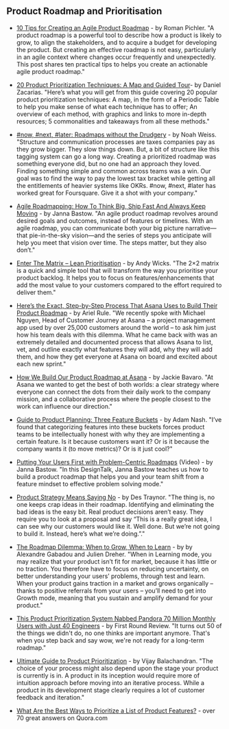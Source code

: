 ## Product Roadmap and Prioritisation

- [10 Tips for Creating an Agile Product Roadmap](https://medium.com/@romanpichler/10-tips-for-creating-an-agile-product-roadmap-515637c8081b#.y413bsegz) - by Roman Pichler. "A product roadmap is a powerful tool to describe how a product is likely to grow, to align the stakeholders, and to acquire a budget for developing the product. But creating an effective roadmap is not easy, particularly in an agile context where changes occur frequently and unexpectedly. This post shares ten practical tips to helps you create an actionable agile product roadmap."

- [20 Product Prioritization Techniques: A Map and Guided Tour](https://foldingburritos.com/product-prioritization-techniques/)- by Daniel Zacarias. "Here’s what you will get from this guide covering 20 popular product prioritization techniques: A map, in the form of a Periodic Table to help you make sense of what each technique has to offer; An overview of each method, with graphics and links to more in-depth resources; 5 commonalities and takeaways from all these methods."

- [#now, #next, #later: Roadmaps without the Drudgery](https://medium.com/@noah_weiss/now-next-later-roadmaps-without-the-drudgery-1cfe65656645) - by Noah Weiss. "Structure and communication processes are taxes companies pay as they grow bigger. They slow things down. But, a bit of structure like this tagging system can go a long way. Creating a prioritized roadmap was something everyone did, but no one had an approach they loved. Finding something simple and common across teams was a win.
Our goal was to find the way to pay the lowest tax bracket while getting all the entitlements of heavier systems like OKRs. #now, #next, #later has worked great for Foursquare. Give it a shot with your company."

- [Agile Roadmapping: How To Think Big, Ship Fast And Always Keep Moving](https://blog.trello.com/agile-roadmapping-how-to-think-big-ship-fast) - by Janna Bastow. "An agile product roadmap revolves around desired goals and outcomes, instead of features or timelines. With an agile roadmap, you can communicate both your big picture narrative—that pie-in-the-sky vision—and the series of steps you anticipate will help you meet that vision over time. The steps matter, but they also don’t."

- [Enter The Matrix – Lean Prioritisation](https://www.mindtheproduct.com/2017/07/enter-matrix-lean-prioritisation/) - by Andy Wicks. "The 2×2 matrix is a quick and simple tool that will transform the way you prioritise your product backlog. It helps you to focus on features/enhancements that add the most value to your customers compared to the effort required to deliver them."

- [Here’s the Exact, Step-by-Step Process That Asana Uses to Build Their Product Roadmap](https://www.codementor.io/blog/how-to-build-a-product-roadmap-the-asana-way-2kvo8z70dm) - by Ariel Rule. "We recently spoke with Michael Nguyen, Head of Customer Journey at Asana – a project management app used by over 25,000 customers around the world – to ask him just how his team deals with this dilemma. What he came back with was an extremely detailed and documented process that allows Asana to list, vet, and outline exactly what features they will add, why they will add them, and how they get everyone at Asana on board and excited about each new sprint."

- [How We Build Our Product Roadmap at Asana](https://medium.com/@jackiebo/how-we-build-our-product-roadmap-at-asana-56953b1e25ad) - by Jackie Bavaro. "At Asana we wanted to get the best of both worlds: a clear strategy where everyone can connect the dots from their daily work to the company mission, and a collaborative process where the people closest to the work can influence our direction."

- [Guide to Product Planning: Three Feature Buckets](https://adamnash.blog/2009/07/22/guide-to-product-planning-three-feature-buckets/) - by Adam Nash. "I’ve found that categorizing features into these buckets forces product teams to be intellectually honest with why they are implementing a certain feature.  Is it because customers want it?  Or is it because the company wants it (to move metrics)?  Or is it just cool?"

- [Putting Your Users First with Problem-Centric Roadmaps](https://www.youtube.com/watch?v=aOupk_34uRE) (Video) - by Janna Bastow. "In this DesignTalk, Janna Bastow teaches us how to build a product roadmap that helps you and your team shift from a feature mindset to effective problem solving mode."

- [Product Strategy Means Saying No](https://blog.intercom.com/product-strategy-means-saying-no/) - by Des Traynor. "The thing is, no one keeps crap ideas in their roadmap. Identifying and eliminating the bad ideas is the easy bit. Real product decisions aren’t easy. They require you to look at a proposal and say “This is a really great idea, I can see why our customers would like it. Well done. But we’re not going to build it. Instead, here’s what we’re doing.”."

- [The Roadmap Dilemma: When to Grow, When to Learn](https://www.mindtheproduct.com/2017/10/roadmap-dilemma-grow-learn/) - by by Alexandre Gabadou and Julien Dreher. "When in Learning mode, you may realize that your product isn’t fit for market, because it has little or no traction. You therefore have to focus on reducing uncertainty, on better understanding your users’ problems, through test and learn. When your product gains traction in a market and grows organically – thanks to positive referrals from your users – you’ll need to get into Growth mode, meaning that you sustain and amplify demand for your product."

- [This Product Prioritization System Nabbed Pandora 70 Million Monthly Users with Just 40 Engineers](http://firstround.com/review/This-Product-Prioritization-System-Nabbed-Pandora-More-Than-70-Million-Active-Monthly-Users-with-Just-40-Engineers/) - by First Round Review. "It turns out 50 of the things we didn't do, no one thinks are important anymore. That's when you step back and say wow, we're not ready for a long-term roadmap."

- [Ultimate Guide to Product Prioritization](https://medium.com/design-of-a-technology-business/ultimate-guide-to-product-prioritization-b08c18d5c00f) - by Vijay Balachandran. "The choice of your process might also depend upon the stage your product is currently is in. A product in its inception would require more of intuition approach before moving into an iterative process. While a product in its development stage clearly requires a lot of customer feedback and iteration."

- [What Are the Best Ways to Prioritize a List of Product Features?](https://www.quora.com/Product-Management/What-are-the-best-ways-to-prioritize-a-list-of-product-features) - over 70 great answers on Quora.com
